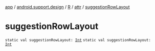 [app](../../../index.md) / [android.support.design](../../index.md) / [R](../index.md) / [attr](index.md) / [suggestionRowLayout](./suggestion-row-layout.md)

# suggestionRowLayout

`static val suggestionRowLayout: `[`Int`](https://kotlinlang.org/api/latest/jvm/stdlib/kotlin/-int/index.html)
`static val suggestionRowLayout: `[`Int`](https://kotlinlang.org/api/latest/jvm/stdlib/kotlin/-int/index.html)